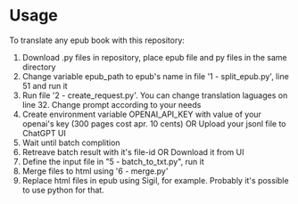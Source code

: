 # Usage
To translate any epub book with this repository:
1) Download .py files in repository, place epub file and py files in the same directory
2) Change variable epub_path to epub's name in file '1 - split_epub.py', line 51 and run it
3) Run file '2 - create_request.py'. You can change translation laguages on line 32. Change prompt according to your needs
4) Create environment variable OPENAI_API_KEY with value of your openai's key (300 pages cost apr. 10 cents)
   OR
   Upload your jsonl file to ChatGPT UI
5) Wait until batch complition
6) Retreave batch result with it's file-id
   OR
   Download it from UI
7) Define the input file in "5 - batch_to_txt.py", run it
8) Merge files to html using '6 - merge.py'
9) Replace html files in epub using Sigil, for example. Probably it's possible to use python for that.
